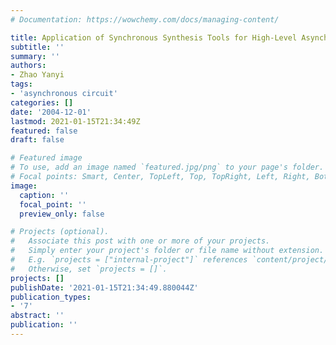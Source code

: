 ```yaml
---
# Documentation: https://wowchemy.com/docs/managing-content/

title: Application of Synchronous Synthesis Tools for High-Level Asynchronous Design
subtitle: ''
summary: ''
authors:
- Zhao Yanyi
tags:
- 'asynchronous circuit'
categories: []
date: '2004-12-01'
lastmod: 2021-01-15T21:34:49Z
featured: false
draft: false

# Featured image
# To use, add an image named `featured.jpg/png` to your page's folder.
# Focal points: Smart, Center, TopLeft, Top, TopRight, Left, Right, BottomLeft, Bottom, BottomRight.
image:
  caption: ''
  focal_point: ''
  preview_only: false

# Projects (optional).
#   Associate this post with one or more of your projects.
#   Simply enter your project's folder or file name without extension.
#   E.g. `projects = ["internal-project"]` references `content/project/deep-learning/index.md`.
#   Otherwise, set `projects = []`.
projects: []
publishDate: '2021-01-15T21:34:49.880044Z'
publication_types:
- '7'
abstract: ''
publication: ''
---
```

